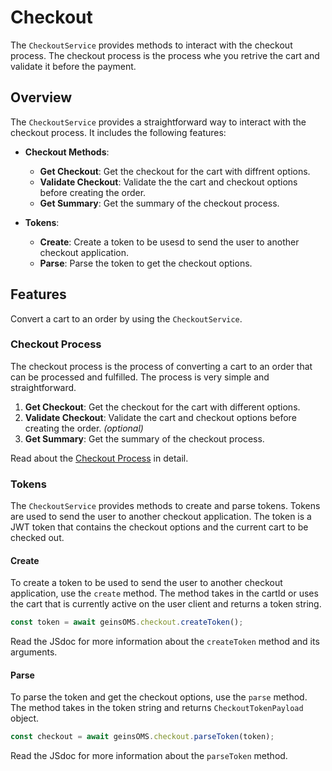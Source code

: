 # Checkout

The `CheckoutService` provides methods to interact with the checkout process. The checkout process is the process whe you retrive the cart and validate it before the payment.

## Overview

The `CheckoutService` provides a straightforward way to interact with the checkout process. It includes the following features:

- **Checkout Methods**:

  - **Get Checkout**: Get the checkout for the cart with diffrent options.
  - **Validate Checkout**: Validate the the cart and checkout options before creating the order.
  - **Get Summary**: Get the summary of the checkout process.

- **Tokens**:
  - **Create**: Create a token to be usesd to send the user to another checkout application.
  - **Parse**: Parse the token to get the checkout options.

## Features

Convert a cart to an order by using the `CheckoutService`.

### Checkout Process

The checkout process is the process of converting a cart to an order that can be processed and fulfilled. The process is very simple and straightforward.

1. **Get Checkout**: Get the checkout for the cart with different options.
2. **Validate Checkout**: Validate the cart and checkout options before creating the order. _(optional)_
3. **Get Summary**: Get the summary of the checkout process.

Read about the [Checkout Process](/packages/oms/checkout/process) in detail.

### Tokens

The `CheckoutService` provides methods to create and parse tokens. Tokens are used to send the user to another checkout application. The token is a JWT token that contains the checkout options and the current cart to be checked out.

#### Create

To create a token to be used to send the user to another checkout application, use the `create` method. The method takes in the cartId or uses the cart that is currently active on the user client and returns a token string.

```typescript
const token = await geinsOMS.checkout.createToken();
```

Read the JSdoc for more information about the `createToken` method and its arguments.

#### Parse

To parse the token and get the checkout options, use the `parse` method. The method takes in the token string and returns `CheckoutTokenPayload` object.

```typescript
const checkout = await geinsOMS.checkout.parseToken(token);
```

Read the JSdoc for more information about the `parseToken` method.
